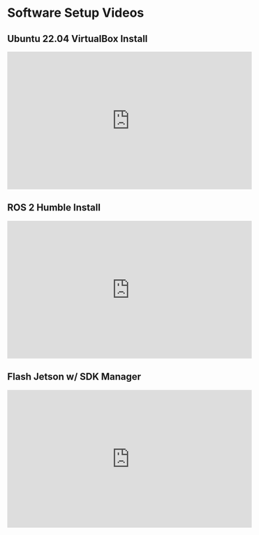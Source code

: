 # Software Setup Videos

## Ubuntu 22.04 VirtualBox Install

<iframe width="560" height="315" src="https://www.youtube.com/embed/_T8p4ZprJkQ?si=ni1KZZoCS4CRzcx4" title="YouTube video player" frameborder="0" allow="accelerometer; autoplay; clipboard-write; encrypted-media; gyroscope; picture-in-picture; web-share" referrerpolicy="strict-origin-when-cross-origin" allowfullscreen></iframe>

## ROS 2 Humble Install

<iframe width="560" height="315" src="https://www.youtube.com/embed/tvToTLZQkZI?si=97aXUDweP7OQRK9T" title="YouTube video player" frameborder="0" allow="accelerometer; autoplay; clipboard-write; encrypted-media; gyroscope; picture-in-picture; web-share" referrerpolicy="strict-origin-when-cross-origin" allowfullscreen></iframe>

## Flash Jetson w/ SDK Manager

<iframe width="560" height="315" src="https://www.youtube.com/embed/-cpLgytXQ4w?si=QPlXHCRnoadTjyJ0" title="YouTube video player" frameborder="0" allow="accelerometer; autoplay; clipboard-write; encrypted-media; gyroscope; picture-in-picture; web-share" referrerpolicy="strict-origin-when-cross-origin" allowfullscreen></iframe>
